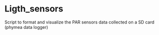 # Ligth_sensors
 
Script to format and visualize the PAR sensors data collected on a SD card (phymea data logger)